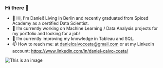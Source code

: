 ### Hi there 👋

- 👯 Hi, I'm Daniel! Living in Berlin and recently graduated from Spiced Academy as a certified Data Scientist.
- 🔭 I’m currently working on Machine Learning / Data Analysis projects for my portfolio and looking for a job!
- 🌱 I’m currently improving my knowledge in Tableau and SQL.
- 📫 How to reach me: at danielcalvocosta@gmail.com or at my Linkedin account: https://www.linkedin.com/in/daniel-calvo-costa/

![This is an image](https://www.tvmovie.de/news/titanic-neue-touristen-attraktion-mit-tauchgang-zum-wrack-115406)
